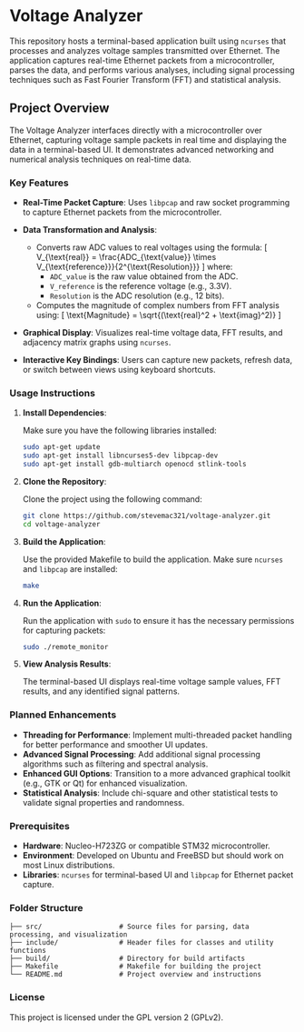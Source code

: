# Voltage Analyzer

This repository hosts a terminal-based application built using `ncurses` that processes and analyzes voltage samples transmitted over Ethernet. The application captures real-time Ethernet packets from a microcontroller, parses the data, and performs various analyses, including signal processing techniques such as Fast Fourier Transform (FFT) and statistical analysis.

## Project Overview

The Voltage Analyzer interfaces directly with a microcontroller over Ethernet, capturing voltage sample packets in real time and displaying the data in a terminal-based UI. It demonstrates advanced networking and numerical analysis techniques on real-time data.

### Key Features

- **Real-Time Packet Capture**: Uses `libpcap` and raw socket programming to capture Ethernet packets from the microcontroller.
- **Data Transformation and Analysis**:
  - Converts raw ADC values to real voltages using the formula:
    \[
    V_{\text{real}} = \frac{ADC_{\text{value}} \times V_{\text{reference}}}{2^{\text{Resolution}}}
    \]
    where:
    - `ADC_value` is the raw value obtained from the ADC.
    - `V_reference` is the reference voltage (e.g., 3.3V).
    - `Resolution` is the ADC resolution (e.g., 12 bits).
  - Computes the magnitude of complex numbers from FFT analysis using:
    \[
    \text{Magnitude} = \sqrt{(\text{real}^2 + \text{imag}^2)}
    \]

- **Graphical Display**: Visualizes real-time voltage data, FFT results, and adjacency matrix graphs using `ncurses`.
- **Interactive Key Bindings**: Users can capture new packets, refresh data, or switch between views using keyboard shortcuts.

### Usage Instructions

1. **Install Dependencies**:

   Make sure you have the following libraries installed:

   ```bash
   sudo apt-get update
   sudo apt-get install libncurses5-dev libpcap-dev
   sudo apt-get install gdb-multiarch openocd stlink-tools
   ```

2. **Clone the Repository**:

   Clone the project using the following command:

   ```bash
   git clone https://github.com/stevemac321/voltage-analyzer.git
   cd voltage-analyzer
   ```

3. **Build the Application**:

   Use the provided Makefile to build the application. Make sure `ncurses` and `libpcap` are installed:

   ```bash
   make
   ```

4. **Run the Application**:

   Run the application with `sudo` to ensure it has the necessary permissions for capturing packets:

   ```bash
   sudo ./remote_monitor
   ```

5. **View Analysis Results**:

   The terminal-based UI displays real-time voltage sample values, FFT results, and any identified signal patterns.

### Planned Enhancements

- **Threading for Performance**: Implement multi-threaded packet handling for better performance and smoother UI updates.
- **Advanced Signal Processing**: Add additional signal processing algorithms such as filtering and spectral analysis.
- **Enhanced GUI Options**: Transition to a more advanced graphical toolkit (e.g., GTK or Qt) for enhanced visualization.
- **Statistical Analysis**: Include chi-square and other statistical tests to validate signal properties and randomness.

### Prerequisites

- **Hardware**: Nucleo-H723ZG or compatible STM32 microcontroller.
- **Environment**: Developed on Ubuntu and FreeBSD but should work on most Linux distributions.
- **Libraries**: `ncurses` for terminal-based UI and `libpcap` for Ethernet packet capture.

### Folder Structure

```
├── src/                   # Source files for parsing, data processing, and visualization
├── include/               # Header files for classes and utility functions
├── build/                 # Directory for build artifacts
├── Makefile               # Makefile for building the project
└── README.md              # Project overview and instructions
```

### License

This project is licensed under the GPL version 2 (GPLv2).
